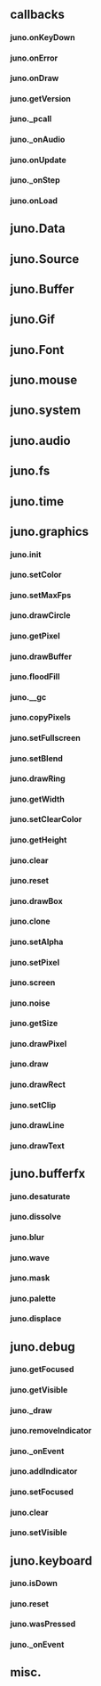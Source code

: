 ## callbacks
#### juno.onKeyDown
#### juno.onError
#### juno.onDraw
#### juno.getVersion
#### juno._pcall
#### juno._onAudio
#### juno.onUpdate
#### juno._onStep
#### juno.onLoad


## juno.Data


## juno.Source


## juno.Buffer


## juno.Gif


## juno.Font


## juno.mouse


## juno.system


## juno.audio


## juno.fs


## juno.time


## juno.graphics
#### juno.init
#### juno.setColor
#### juno.setMaxFps
#### juno.drawCircle
#### juno.getPixel
#### juno.drawBuffer
#### juno.floodFill
#### juno.__gc
#### juno.copyPixels
#### juno.setFullscreen
#### juno.setBlend
#### juno.drawRing
#### juno.getWidth
#### juno.setClearColor
#### juno.getHeight
#### juno.clear
#### juno.reset
#### juno.drawBox
#### juno.clone
#### juno.setAlpha
#### juno.setPixel
#### juno.screen
#### juno.noise
#### juno.getSize
#### juno.drawPixel
#### juno.draw
#### juno.drawRect
#### juno.setClip
#### juno.drawLine
#### juno.drawText

## juno.bufferfx
#### juno.desaturate 
#### juno.dissolve 
#### juno.blur 
#### juno.wave 
#### juno.mask 
#### juno.palette 
#### juno.displace 


## juno.debug
#### juno.getFocused
#### juno.getVisible
#### juno._draw
#### juno.removeIndicator
#### juno._onEvent
#### juno.addIndicator
#### juno.setFocused
#### juno.clear
#### juno.setVisible


## juno.keyboard
#### juno.isDown
#### juno.reset
#### juno.wasPressed
#### juno._onEvent


## misc.

